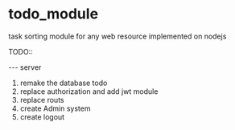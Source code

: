 # todo_module
task sorting module for any web resource implemented on nodejs


TODO::

--- server
1. remake the database todo
2. replace authorization and add jwt module
3. replace routs
4. create Admin system
5. create logout
